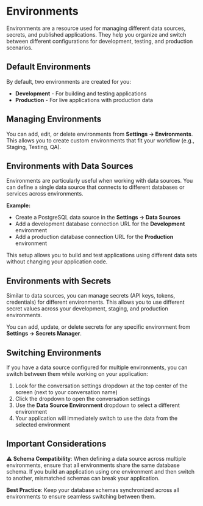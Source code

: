 # Environments

Environments are a resource used for managing different data sources, secrets, and published applications. They help you organize and switch between different configurations for development, testing, and production scenarios.

## Default Environments

By default, two environments are created for you:

- **Development** - For building and testing applications
- **Production** - For live applications with production data

## Managing Environments

You can add, edit, or delete environments from **Settings → Environments**. This allows you to create custom environments that fit your workflow (e.g., Staging, Testing, QA).

## Environments with Data Sources

Environments are particularly useful when working with data sources. You can define a single data source that connects to different databases or services across environments.

**Example:**

- Create a PostgreSQL data source in the **Settings → Data Sources**
- Add a development database connection URL for the **Development** environment
- Add a production database connection URL for the **Production** environment

This setup allows you to build and test applications using different data sets without changing your application code.

## Environments with Secrets

Similar to data sources, you can manage secrets (API keys, tokens, credentials) for different environments. This allows you to use different secret values across your development, staging, and production environments.

You can add, update, or delete secrets for any specific environment from **Settings → Secrets Manager**.

## Switching Environments

If you have a data source configured for multiple environments, you can switch between them while working on your application:

1. Look for the conversation settings dropdown at the top center of the screen (next to your conversation name)
2. Click the dropdown to open the conversation settings
3. Use the **Data Source Environment** dropdown to select a different environment
4. Your application will immediately switch to use the data from the selected environment

## Important Considerations

⚠️ **Schema Compatibility**: When defining a data source across multiple environments, ensure that all environments share the same database schema. If you build an application using one environment and then switch to another, mismatched schemas can break your application.

**Best Practice**: Keep your database schemas synchronized across all environments to ensure seamless switching between them.
